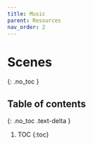 ```yaml
---
title: Music
parent: Resources
nav_order: 2
---
```


# Scenes
{: .no_toc }

## Table of contents
{: .no_toc .text-delta }

1. TOC
{:toc}

